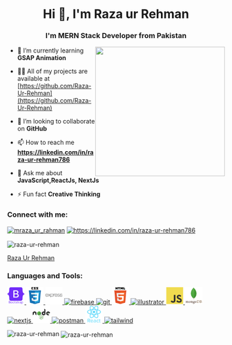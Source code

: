 <h1 align="center">Hi 👋, I'm Raza ur Rehman</h1>
<h3 align="center">I'm MERN Stack Developer from Pakistan</h3>
<img align="right" src="image.png"gif" width="300" height="300">

- 🌱 I’m currently learning **GSAP Animation**

- 👨‍💻 All of my projects are available at [https://github.com/Raza-Ur-Rehman](https://github.com/Raza-Ur-Rehman)

- 👯 I’m looking to collaborate on **GitHub**

- 📫 How to reach me **https://linkedin.com/in/raza-ur-rehman786**

- 💬 Ask me about **JavaScript,ReactJs, NextJs**

- ⚡ Fun fact **Creative Thinking**

<h3 align="left">Connect with me:</h3>
<!-- <a href="https://stackoverflow.com/users/m_raza ur rehman" target="blank"><img align="center" src="https://raw.githubusercontent.com/rahuldkjain/github-profile-readme-generator/master/src/images/icons/Social/stack-overflow.svg" alt="m_raza ur rehman" height="30" width="40" /></a> -->
<a href="https://instagram.com/mraza_ur_rahman" target="blank"><img align="center" src="https://raw.githubusercontent.com/rahuldkjain/github-profile-readme-generator/master/src/images/icons/Social/instagram.svg" alt="mraza_ur_rahman" height="30" width="40" /></a>
  <a href="https://linkedin.com/in/raza-ur-rehman786" target="blank"><img align="center" src="https://raw.githubusercontent.com/rahuldkjain/github-profile-readme-generator/master/src/images/icons/Social/linked-in-alt.svg" alt="https://linkedin.com/in/raza-ur-rehman786" height="30" width="40" /></a
</p>
</p>
<p  align="left"><img align="center" src="https://github-readme-streak-stats.herokuapp.com/?user=raza-ur-rehman" alt="raza-ur-rehman" /></p>
<div class="badge-base LI-profile-badge" data-locale="en_US" data-size="medium" data-theme="dark" data-type="VERTICAL" data-vanity="raza-ur-rehman786" data-version="v1"><a class="badge-base__link LI-simple-link" href="https://pk.linkedin.com/in/raza-ur-rehman786?trk=profile-badge">Raza Ur Rehman</a></div>
<p align="left">
  

<h3 align="left">Languages and Tools:</h3>
<p align="left"> <a href="https://getbootstrap.com" target="_blank" rel="noreferrer"> <img src="https://raw.githubusercontent.com/devicons/devicon/master/icons/bootstrap/bootstrap-plain-wordmark.svg" alt="bootstrap" width="40" height="40"/> </a> <a href="https://www.w3schools.com/css/" target="_blank" rel="noreferrer"> <img src="https://raw.githubusercontent.com/devicons/devicon/master/icons/css3/css3-original-wordmark.svg" alt="css3" width="40" height="40"/> </a> <a href="https://expressjs.com" target="_blank" rel="noreferrer"> <img src="https://raw.githubusercontent.com/devicons/devicon/master/icons/express/express-original-wordmark.svg" alt="express" width="40" height="40"/> </a> <a href="https://firebase.google.com/" target="_blank" rel="noreferrer"> <img src="https://www.vectorlogo.zone/logos/firebase/firebase-icon.svg" alt="firebase" width="40" height="40"/> </a> <a href="https://git-scm.com/" target="_blank" rel="noreferrer"> <img src="https://www.vectorlogo.zone/logos/git-scm/git-scm-icon.svg" alt="git" width="40" height="40"/> </a> <a href="https://www.w3.org/html/" target="_blank" rel="noreferrer"> <img src="https://raw.githubusercontent.com/devicons/devicon/master/icons/html5/html5-original-wordmark.svg" alt="html5" width="40" height="40"/> </a> <a href="https://www.adobe.com/in/products/illustrator.html" target="_blank" rel="noreferrer"> <img src="https://www.vectorlogo.zone/logos/adobe_illustrator/adobe_illustrator-icon.svg" alt="illustrator" width="40" height="40"/> </a> <a href="https://developer.mozilla.org/en-US/docs/Web/JavaScript" target="_blank" rel="noreferrer"> <img src="https://raw.githubusercontent.com/devicons/devicon/master/icons/javascript/javascript-original.svg" alt="javascript" width="40" height="40"/> </a> <a href="https://www.mongodb.com/" target="_blank" rel="noreferrer"> <img src="https://raw.githubusercontent.com/devicons/devicon/master/icons/mongodb/mongodb-original-wordmark.svg" alt="mongodb" width="40" height="40"/> </a> <a href="https://nextjs.org/" target="_blank" rel="noreferrer"> <img src="https://cdn.worldvectorlogo.com/logos/nextjs-2.svg" alt="nextjs" width="40" height="40"/> </a> <a href="https://nodejs.org" target="_blank" rel="noreferrer"> <img src="https://raw.githubusercontent.com/devicons/devicon/master/icons/nodejs/nodejs-original-wordmark.svg" alt="nodejs" width="40" height="40"/> </a> <a href="https://postman.com" target="_blank" rel="noreferrer"> <img src="https://www.vectorlogo.zone/logos/getpostman/getpostman-icon.svg" alt="postman" width="40" height="40"/> </a> <a href="https://reactjs.org/" target="_blank" rel="noreferrer"> <img src="https://raw.githubusercontent.com/devicons/devicon/master/icons/react/react-original-wordmark.svg" alt="react" width="40" height="40"/> </a> <a href="https://tailwindcss.com/" target="_blank" rel="noreferrer"> <img src="https://www.vectorlogo.zone/logos/tailwindcss/tailwindcss-icon.svg" alt="tailwind" width="40" height="40"/> </a> </p>


<p><img align="left" src="https://github-readme-stats.vercel.app/api/top-langs?username=raza-ur-rehman&show_icons=true&locale=en&layout=compact" alt="raza-ur-rehman" /></p>

<p>&nbsp;<img align="center" src="https://github-readme-stats.vercel.app/api?username=raza-ur-rehman&show_icons=true&locale=en" alt="raza-ur-rehman" /></p>
              
